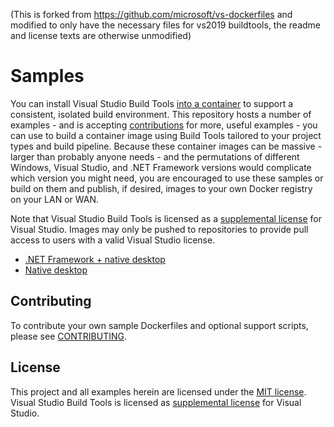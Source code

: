 (This is forked from https://github.com/microsoft/vs-dockerfiles and modified to only have the necessary files for vs2019 buildtools, the readme and license texts are otherwise unmodified)

# Samples
You can install Visual Studio Build Tools [into a container](https://docs.microsoft.com/en-us/visualstudio/install/build-tools-container) to support a consistent, isolated build environment. This repository hosts a number of examples - and is accepting [contributions](CONTRIBUTING.md) for more, useful examples - you can use to build a container image using Build Tools tailored to your project types and build pipeline. Because these container images can be massive - larger than probably anyone needs - and the permutations of different Windows, Visual Studio, and .NET Framework versions would complicate which version you might need, you are encouraged to use these samples or build on them and publish, if desired, images to your own Docker registry on your LAN or WAN.

Note that Visual Studio Build Tools is licensed as a [supplemental license](https://www.visualstudio.com/license-terms/mlt553512/) for Visual Studio. Images may only be pushed to repositories to provide pull access to users with a valid Visual Studio license.

* [.NET Framework + native desktop](managed-native-desktop/README.md)
* [Native desktop](native-desktop/README.md)

## Contributing
To contribute your own sample Dockerfiles and optional support scripts, please see [CONTRIBUTING](CONTRIBUTING.md).

## License
This project and all examples herein are licensed under the [MIT license](LICENSE.txt). Visual Studio Build Tools is licensed as [supplemental license](https://www.visualstudio.com/license-terms/mlt553512/) for Visual Studio.
